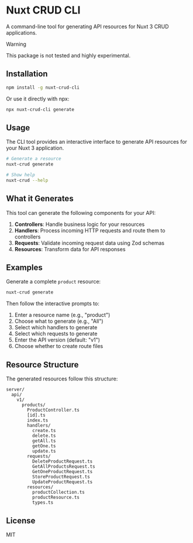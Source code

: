 # Nuxt CRUD CLI

A command-line tool for generating API resources for Nuxt 3 CRUD applications.

> [!WARNING]  
> This package is not tested and highly experimental.

## Installation

```bash
npm install -g nuxt-crud-cli
```

Or use it directly with npx:

```bash
npx nuxt-crud-cli generate
```

## Usage

The CLI tool provides an interactive interface to generate API resources for your Nuxt 3 application.

```bash
# Generate a resource
nuxt-crud generate

# Show help
nuxt-crud --help
```

## What it Generates

This tool can generate the following components for your API:

1. **Controllers**: Handle business logic for your resources
2. **Handlers**: Process incoming HTTP requests and route them to controllers
3. **Requests**: Validate incoming request data using Zod schemas
4. **Resources**: Transform data for API responses

## Examples

Generate a complete `product` resource:

```bash
nuxt-crud generate
```

Then follow the interactive prompts to:
1. Enter a resource name (e.g., "product")
2. Choose what to generate (e.g., "All")
3. Select which handlers to generate
4. Select which requests to generate
5. Enter the API version (default: "v1")
6. Choose whether to create route files

## Resource Structure

The generated resources follow this structure:

```
server/
  api/
    v1/
      products/
        ProductController.ts
        [id].ts
        index.ts
        handlers/
          create.ts
          delete.ts
          getAll.ts
          getOne.ts
          update.ts
        requests/
          DeleteProductRequest.ts
          GetAllProductsRequest.ts
          GetOneProductRequest.ts
          StoreProductRequest.ts
          UpdateProductRequest.ts
        resources/
          productCollection.ts
          productResource.ts
          types.ts
```

## License

MIT